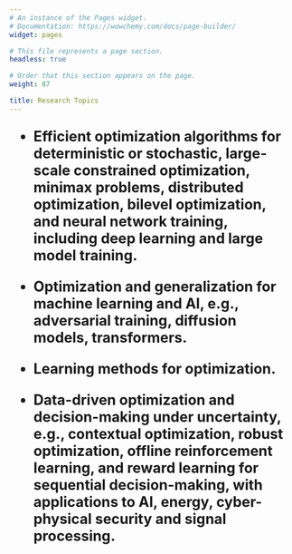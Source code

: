 ```yaml
---
# An instance of the Pages widget.
# Documentation: https://wowchemy.com/docs/page-builder/
widget: pages

# This file represents a page section.
headless: true

# Order that this section appears on the page.
weight: 87

title: Research Topics
---
```

<span style="font-size: 25px;">

 - **Efficient optimization algorithms for deterministic or stochastic, large-scale constrained optimization, minimax problems, distributed optimization, bilevel optimization, and neural network training, including deep learning and large model training.**



 - **Optimization and generalization for machine learning and AI, e.g., adversarial training, diffusion models, transformers.**



 - **Learning methods for optimization.**



 - **Data-driven optimization and decision-making under uncertainty, e.g., contextual optimization, robust optimization, offline reinforcement learning, and reward learning for sequential decision-making, with applications to AI, energy, cyber-physical security and signal processing.**
 
 </span>
